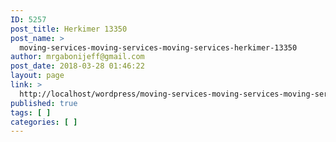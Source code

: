 ```yaml
---
ID: 5257
post_title: Herkimer 13350
post_name: >
  moving-services-moving-services-moving-services-herkimer-13350
author: mrgabonijeff@gmail.com
post_date: 2018-03-28 01:46:22
layout: page
link: >
  http://localhost/wordpress/moving-services-moving-services-moving-services-herkimer-13350/
published: true
tags: [ ]
categories: [ ]
---
```

